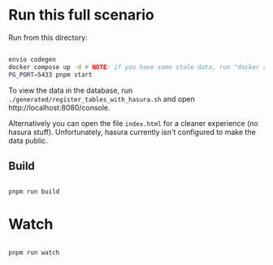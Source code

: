 # Run this full scenario

Run from this directory:

```bash

envio codegen
docker compose up -d # NOTE: if you have some stale data, run "docker compose down -v" first.
PG_PORT=5433 pnpm start
```

To view the data in the database, run `./generated/register_tables_with_hasura.sh` and open http://localhost:8080/console.

Alternatively you can open the file `index.html` for a cleaner experience (no hasura stuff). Unfortunately, hasura currently isn't configured to make the data public.

## Build

```

pnpm run build

```

# Watch

```

pnpm run watch

```

```

```
